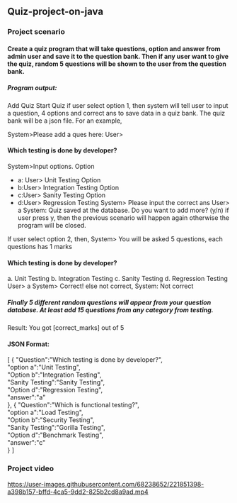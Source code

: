 ## Quiz-project-on-java


### Project scenario
#### Create a quiz program that will take questions, option and answer from admin user and save it to the question bank. Then if any user want to give the quiz, random 5 questions will be shown to the user from the question bank.

##### Program output:

Add Quiz
Start Quiz
if user select option 1, then system will tell user to input a question, 4 options and correct ans to save data in a quiz bank. The quiz bank will be a json file. For an example,

System>Please add a ques here: User>
#### Which testing is done by developer?
System>Input options. Option 
- a: User> Unit Testing Option 
- b:User> Integration Testing Option 
- c:User> Sanity Testing Option 
- d:User> Regression Testing System> Please input the correct ans User> a System: Quiz saved at the database. Do you want to add more? (y/n)
if user press y, then the previous scenario will happen again otherwise the program will be closed.

If user select option 2, then,
System> You will be asked 5 questions, each questions has 1 marks

#### Which testing is done by developer? 
a. Unit Testing
b. Integration Testing
c. Sanity Testing
d. Regression Testing
User> a
System> Correct!
else not correct,
System: Not correct
##### Finally 5 different random questions will appear from your question database. At least add 15 questions from any category from testing.
Result: You got [correct_marks] out of 5

#### JSON Format:
[
{
"Question":"Which testing is done by developer?", <br>
"option a":"Unit Testing", <br>
"Option b":"Integration Testing", <br>
"Sanity Testing":"Sanity Testing", <br>
"Option d":"Regression Testing",<br>
"answer":"a"<br>
},
{
"Question":"Which is functional testing?", <br>
"option a":"Load Testing",<br>
"Option b":"Security Testing", <br>
"Sanity Testing":"Gorilla Testing", <br>
"Option d":"Benchmark Testing", <br>
"answer":"c" <br>
}
]

### Project video



https://user-images.githubusercontent.com/68238652/221851398-a398b157-bffd-4ca5-9dd2-825b2cd8a9ad.mp4

